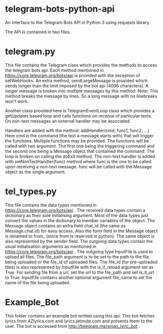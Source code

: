 # telegram-bots-python-api
An Interface to the Telegram Bots API in Python 3 using requests library

The API is contained in two files.

# telegram.py
This file contains the Telegram class which provides the methods to access the telegram bots api.
Each method mentioned in https://core.telegram.org/bots/api is provided with the exception of setWebHooks.
An extra method, sendLargeMessage is provided which sends longer than the limit imposed by the bot api (4096 characters). A longer message is broken into multiple messages by this method.
Note: This method breaks the message by lines. So a long message with no linebreaks won't work.

Another class provided here is TelegramEventLoop class which provides a getUpdates based loop and calls functions on receival of particular texts. On non-text messages an external handler may be associated.

Handlers are added with the method: 
addHandler(cmd, func1, func2, ...)
Here cmd is the command (the text a message starts with) that will trigger the functions. Multiple functions may be provided. The functions will be called with two argument. The first one being the triggering command and the second one being a Message object that contained the command.
The loop is broken on calling the doExit method.
The non-text handler is added with setNonTextHandler(func) method where func is the one to be called upon receiving a non-text message. func will be called with the Message object as the single argument.

# tel_types.py
This file contains the data types mentioned in https://core.telegram.org/bots/api .
The received data types contain a dictionary as their sole initialising argument. Most of the data types just convert the values in the dictionary to member variables of the object.
The Message object contains an extra field chat_id (the same as Message.chat.id) for easy access.
Also the form field in the Message object is renamed to from_ (since from is reserved in python). The same object is also represented by the sender field.
The outgoing data types contain the usual initialisation arguments as mentioned in https://core.telegram.org/bots/api . The outgoing type InputFile is used to upload all files. The file_path argument is to be set to the path to the file being uploaded or the file_id of uploaded files. The file_id (for pre-uploaded files) is also represented by InputFile with the is_it_reload argument set as True. For sending file from a url, set the url to the file_path and set is_it_url to True. InputFile contains another optional argument file_name to set the name of the file being uploaded.

# Example_Bot
This folder contains an example bot written using this api. This bot fetches lyrics from AZlyrics.com and lyrics.jetmute.com and presents them to the user. The bot is accessed from http://telegram.me/srijan_lyric_bot .
